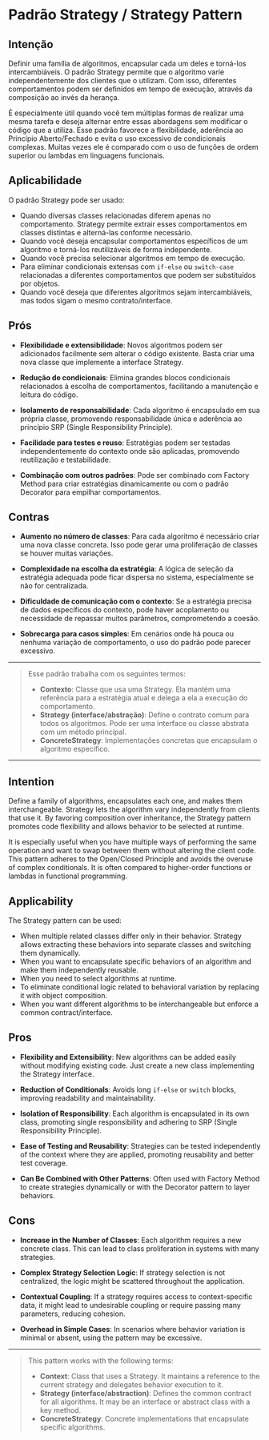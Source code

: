 # Padrão Strategy / Strategy Pattern

## Intenção

Definir uma família de algoritmos, encapsular cada um deles e torná-los intercambiáveis. O padrão Strategy permite que o algoritmo varie independentemente dos clientes que o utilizam. Com isso, diferentes comportamentos podem ser definidos em tempo de execução, através da composição ao invés da herança.

É especialmente útil quando você tem múltiplas formas de realizar uma mesma tarefa e deseja alternar entre essas abordagens sem modificar o código que a utiliza. Esse padrão favorece a flexibilidade, aderência ao Princípio Aberto/Fechado e evita o uso excessivo de condicionais complexas. Muitas vezes ele é comparado com o uso de funções de ordem superior ou lambdas em linguagens funcionais.

## Aplicabilidade

O padrão Strategy pode ser usado:

- Quando diversas classes relacionadas diferem apenas no comportamento. Strategy permite extrair esses comportamentos em classes distintas e alterná-las conforme necessário.
- Quando você deseja encapsular comportamentos específicos de um algoritmo e torná-los reutilizáveis de forma independente.
- Quando você precisa selecionar algoritmos em tempo de execução.
- Para eliminar condicionais extensas com `if-else` ou `switch-case` relacionadas a diferentes comportamentos que podem ser substituídos por objetos.
- Quando você deseja que diferentes algoritmos sejam intercambiáveis, mas todos sigam o mesmo contrato/interface.

## Prós

- **Flexibilidade e extensibilidade**: Novos algoritmos podem ser adicionados facilmente sem alterar o código existente. Basta criar uma nova classe que implemente a interface Strategy.

- **Redução de condicionais**: Elimina grandes blocos condicionais relacionados à escolha de comportamentos, facilitando a manutenção e leitura do código.

- **Isolamento de responsabilidade**: Cada algoritmo é encapsulado em sua própria classe, promovendo responsabilidade única e aderência ao princípio SRP (Single Responsibility Principle).

- **Facilidade para testes e reuso**: Estratégias podem ser testadas independentemente do contexto onde são aplicadas, promovendo reutilização e testabilidade.

- **Combinação com outros padrões**: Pode ser combinado com Factory Method para criar estratégias dinamicamente ou com o padrão Decorator para empilhar comportamentos.

## Contras

- **Aumento no número de classes**: Para cada algoritmo é necessário criar uma nova classe concreta. Isso pode gerar uma proliferação de classes se houver muitas variações.

- **Complexidade na escolha da estratégia**: A lógica de seleção da estratégia adequada pode ficar dispersa no sistema, especialmente se não for centralizada.

- **Dificuldade de comunicação com o contexto**: Se a estratégia precisa de dados específicos do contexto, pode haver acoplamento ou necessidade de repassar muitos parâmetros, comprometendo a coesão.

- **Sobrecarga para casos simples**: Em cenários onde há pouca ou nenhuma variação de comportamento, o uso do padrão pode parecer excessivo.

---

> Esse padrão trabalha com os seguintes termos:
>
> - **Contexto**: Classe que usa uma Strategy. Ela mantém uma referência para a estratégia atual e delega a ela a execução do comportamento.
> - **Strategy (interface/abstração)**: Define o contrato comum para todos os algoritmos. Pode ser uma interface ou classe abstrata com um método principal.
> - **ConcreteStrategy**: Implementações concretas que encapsulam o algoritmo específico.

---

## Intention

Define a family of algorithms, encapsulates each one, and makes them interchangeable. Strategy lets the algorithm vary independently from clients that use it. By favoring composition over inheritance, the Strategy pattern promotes code flexibility and allows behavior to be selected at runtime.

It is especially useful when you have multiple ways of performing the same operation and want to swap between them without altering the client code. This pattern adheres to the Open/Closed Principle and avoids the overuse of complex conditionals. It is often compared to higher-order functions or lambdas in functional programming.

## Applicability

The Strategy pattern can be used:

- When multiple related classes differ only in their behavior. Strategy allows extracting these behaviors into separate classes and switching them dynamically.
- When you want to encapsulate specific behaviors of an algorithm and make them independently reusable.
- When you need to select algorithms at runtime.
- To eliminate conditional logic related to behavioral variation by replacing it with object composition.
- When you want different algorithms to be interchangeable but enforce a common contract/interface.

## Pros

- **Flexibility and Extensibility**: New algorithms can be added easily without modifying existing code. Just create a new class implementing the Strategy interface.

- **Reduction of Conditionals**: Avoids long `if-else` or `switch` blocks, improving readability and maintainability.

- **Isolation of Responsibility**: Each algorithm is encapsulated in its own class, promoting single responsibility and adhering to SRP (Single Responsibility Principle).

- **Ease of Testing and Reusability**: Strategies can be tested independently of the context where they are applied, promoting reusability and better test coverage.

- **Can Be Combined with Other Patterns**: Often used with Factory Method to create strategies dynamically or with the Decorator pattern to layer behaviors.

## Cons

- **Increase in the Number of Classes**: Each algorithm requires a new concrete class. This can lead to class proliferation in systems with many strategies.

- **Complex Strategy Selection Logic**: If strategy selection is not centralized, the logic might be scattered throughout the application.

- **Contextual Coupling**: If a strategy requires access to context-specific data, it might lead to undesirable coupling or require passing many parameters, reducing cohesion.

- **Overhead in Simple Cases**: In scenarios where behavior variation is minimal or absent, using the pattern may be excessive.
---
> This pattern works with the following terms:
>
> - **Context**: Class that uses a Strategy. It maintains a reference to the current strategy and delegates behavior execution to it.
> - **Strategy (interface/abstraction)**: Defines the common contract for all algorithms. It may be an interface or abstract class with a key method.
> - **ConcreteStrategy**: Concrete implementations that encapsulate specific algorithms.

